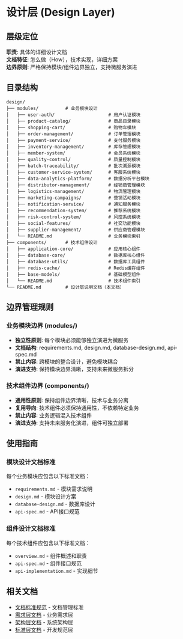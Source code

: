 # 设计层 (Design Layer)

## 层级定位
**职责**: 具体的详细设计文档  
**文档特征**: 怎么做（How），技术实现，详细方案  
**边界原则**: 严格保持模块/组件边界独立，支持微服务演进  

## 目录结构

```
design/
├── modules/          # 业务模块设计
│   ├── user-auth/                    # 用户认证模块
│   ├── product-catalog/              # 商品目录模块  
│   ├── shopping-cart/                # 购物车模块
│   ├── order-management/             # 订单管理模块
│   ├── payment-service/              # 支付服务模块
│   ├── inventory-management/         # 库存管理模块
│   ├── member-system/                # 会员系统模块
│   ├── quality-control/              # 质量控制模块
│   ├── batch-traceability/           # 批次溯源模块
│   ├── customer-service-system/      # 客服系统模块
│   ├── data-analytics-platform/      # 数据分析平台模块
│   ├── distributor-management/       # 经销商管理模块
│   ├── logistics-management/         # 物流管理模块
│   ├── marketing-campaigns/          # 营销活动模块
│   ├── notification-service/         # 通知服务模块
│   ├── recommendation-system/        # 推荐系统模块
│   ├── risk-control-system/          # 风控系统模块
│   ├── social-features/              # 社交功能模块
│   ├── supplier-management/          # 供应商管理模块
│   └── README.md                     # 业务模块索引
├── components/       # 技术组件设计
│   ├── application-core/             # 应用核心组件
│   ├── database-core/                # 数据库核心组件
│   ├── database-utils/               # 数据库工具组件
│   ├── redis-cache/                  # Redis缓存组件
│   ├── base-models/                  # 基础模型组件
│   └── README.md                     # 技术组件索引
└── README.md         # 设计层说明文档（本文档）
```

## 边界管理规则

### 业务模块边界 (modules/)
- **独立性原则**: 每个模块必须能够独立演进为微服务
- **文档结构**: requirements.md, design.md, database-design.md, api-spec.md
- **禁止内容**: 跨模块的整合设计，避免模块耦合
- **演进支持**: 保持模块边界清晰，支持未来微服务拆分

### 技术组件边界 (components/)
- **通用性原则**: 保持组件边界清晰，技术与业务分离
- **复用导向**: 技术组件必须保持通用性，不依赖特定业务
- **禁止内容**: 业务逻辑混入技术组件
- **演进支持**: 支持未来服务化演进，组件可独立部署

## 使用指南

### 模块设计文档标准
每个业务模块应包含以下标准文档：
- `requirements.md` - 模块需求说明
- `design.md` - 模块设计方案
- `database-design.md` - 数据库设计
- `api-spec.md` - API接口规范

### 组件设计文档标准
每个技术组件应包含以下标准文档：
- `overview.md` - 组件概述和职责
- `api-spec.md` - 组件接口规范
- `api-implementation.md` - 实现细节

## 相关文档
- [文档标准规范](../standards/document-standards.md) - 文档管理标准
- [需求层文档](../requirements/README.md) - 业务需求层
- [架构层文档](../architecture/README.md) - 系统架构层
- [标准层文档](../standards/README.md) - 开发规范层